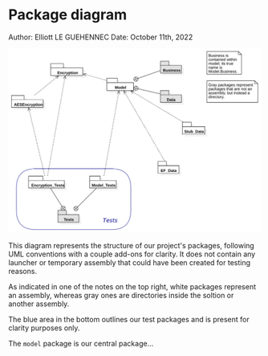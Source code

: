 # Package diagram

Author: Elliott LE GUEHENNEC
Date: October 11th, 2022

![The package diagram](./package_diagram.svg)

This diagram represents the structure of our project's packages, following UML conventions with a couple add-ons for clarity.
It does not contain any launcher or temporary assembly that could have been created for testing reasons.

As indicated in one of the notes on the top right, white packages represent an assembly, whereas gray ones are directories inside the soltion or another assembly.

The blue area in the bottom outlines our test packages and is present for clarity purposes only.

The `model` package is our central package...